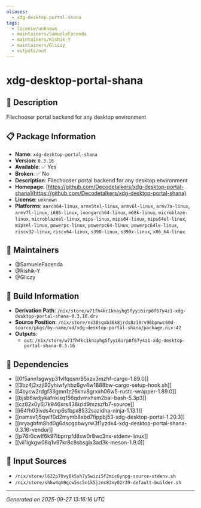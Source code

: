 ```yaml
---
aliases:
  - xdg-desktop-portal-shana
tags:
  - license/unknown
  - maintainers/SamueleFacenda
  - maintainers/Rishik-Y
  - maintainers/Gliczy
  - outputs/out
---
```


# xdg-desktop-portal-shana

## 📝 Description

Filechooser portal backend for any desktop environment

## 📋 Package Information

- **Name**: `xdg-desktop-portal-shana`
- **Version**: `0.3.16`
- **Available**: ✅ Yes
- **Broken**: ✅ No
- **Description**: Filechooser portal backend for any desktop environment
- **Homepage**: [https://github.com/Decodetalkers/xdg-desktop-portal-shana](https://github.com/Decodetalkers/xdg-desktop-portal-shana)
- **License**: `unknown`
- **Platforms**: `aarch64-linux`, `armv5tel-linux`, `armv6l-linux`, `armv7a-linux`, `armv7l-linux`, `i686-linux`, `loongarch64-linux`, `m68k-linux`, `microblaze-linux`, `microblazeel-linux`, `mips-linux`, `mips64-linux`, `mips64el-linux`, `mipsel-linux`, `powerpc-linux`, `powerpc64-linux`, `powerpc64le-linux`, `riscv32-linux`, `riscv64-linux`, `s390-linux`, `s390x-linux`, `x86_64-linux`
## 👥 Maintainers

- @SamueleFacenda
- @Rishik-Y
- @Gliczy


## 🔧 Build Information

- **Derivation Path**: `/nix/store/w71fh4kc1knayhg5fyyi6irp8f67y4z1-xdg-desktop-portal-shana-0.3.16.drv`
- **Source Position**: `/nix/store/ns30sqxb36k8jrds8z18rv96bpnwc60d-source/pkgs/by-name/xd/xdg-desktop-portal-shana/package.nix:42`
- **Outputs**:
  - `out`:  `/nix/store/w71fh4kc1knayhg5fyyi6irp8f67y4z1-xdg-desktop-portal-shana-0.3.16`

## 🔗 Dependencies

- [[0f5ann1sgwyp31vlfqqsnr95xzv3mzhf-cargo-1.89.0]]
- [[3bz4j2xzjl92yhiwfyhbz6gv4w1888bw-cargo-setup-hook.sh]]
- [[4bycw2rdgf33gmn1z26knv8grxxh06w5-rustc-wrapper-1.89.0]]
- [[bjsb6wdjykafnkixq156qdvmxhsm2bai-bash-5.3p3]]
- [[cz82x0y6j7k946xrs438izld9mzszfb7-source]]
- [[i64fh03ivds4cnp6sfbpx8532sazidha-ninja-1.13.1]]
- [[namsv1j5qwlf0d2mymb8xbd7fippbj53-xdg-desktop-portal-1.20.3]]
- [[nryagbfm8hd0g6dscgpbwyrw3f1yzdx4-xdg-desktop-portal-shana-0.3.16-vendor]]
- [[p76r0cwlf6k97ibprrpfd8xw0r8wc3nx-stdenv-linux]]
- [[vil1lgkgw08q1v97kr8c8sbsgix3ad3k-meson-1.9.0]]

## 📁 Input Sources

- `/nix/store/l622p70vy8k5sh7y5wizi5f2mic6ynpg-source-stdenv.sh`
- `/nix/store/shkw4qm9qcw5sc5n1k5jznc83ny02r39-default-builder.sh`

---
*Generated on 2025-09-27 13:16:16 UTC*
